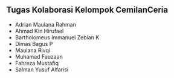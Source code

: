 ## Tugas Kolaborasi Kelompok CemilanCeria

- Adrian Maulana Rahman
- Ahmad Kin Hirufael
- Bartholomeus Immanuel Zebian K
- Dimas Bagus P
- Maulana Rivqi
- Muhamad Fauzaan
- Fahreza Mustafiq
- Salman Yusuf Alfarisi


